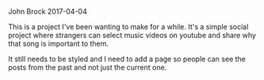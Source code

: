 John Brock
2017-04-04

This is a project I've been wanting to make for a while. It's a simple social project where strangers can select music videos on youtube and share why that song is important to them.

It still needs to be styled and I need to add a page so people can see the posts from the past and not just the current one.